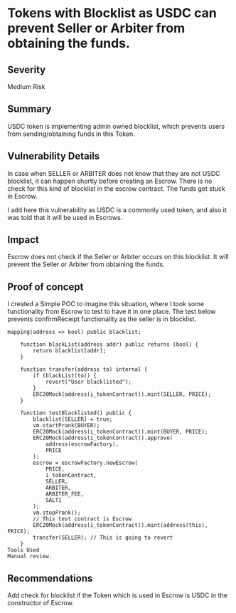 # Tokens with Blocklist as USDC can prevent Seller or Arbiter from obtaining the funds.
## Severity
Medium Risk

## Summary
USDC token is implementing admin owned blocklist, which prevents users from sending/obtaining funds in this Token.

## Vulnerability Details
In case when SELLER or ARBITER does not know that they are not USDC blocklist, it can happen shortly before creating an Escrow. There is no check for this kind of blocklist in the escrow contract. The funds get stuck in Escrow.

I add here this vulnerability as USDC is a commonly used token, and also it was told that it will be used in Escrows.

## Impact
Escrow does not check if the Seller or Arbiter occurs on this blocklist. It will prevent the Seller or Arbiter from obtaining the funds.

## Proof of concept
I created a Simple POC to imagine this situation, where I took some functionality from Escrow to test to have it in one place. The test below prevents confirmReceipt functionality as the seller is in blocklist.
```Solidity
mapping(address => bool) public blacklist;

    function blackList(address addr) public returns (bool) {
        return blacklist[addr];
    }

    function transfer(address to) internal {
        if (blackList(to)) {
            revert("User blacklisted");
        }
        ERC20Mock(address(i_tokenContract)).mint(SELLER, PRICE);
    }

    function testBlacklisted() public {
        blacklist[SELLER] = true;
        vm.startPrank(BUYER);
        ERC20Mock(address(i_tokenContract)).mint(BUYER, PRICE);
        ERC20Mock(address(i_tokenContract)).approve(
            address(escrowFactory),
            PRICE
        );
        escrow = escrowFactory.newEscrow(
            PRICE,
            i_tokenContract,
            SELLER,
            ARBITER,
            ARBITER_FEE,
            SALT1
        );
        vm.stopPrank();
        // This test contract is Escrow
        ERC20Mock(address(i_tokenContract)).mint(address(this), PRICE);
        transfer(SELLER); // This is going to revert
    }
Tools Used
Manual review.
```
## Recommendations
Add check for blocklist if the Token which is used in Escrow is USDC in the constructor of Escrow.
